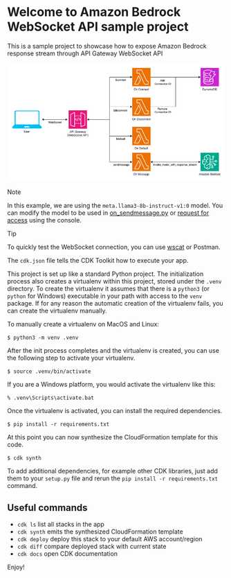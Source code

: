 
# Welcome to Amazon Bedrock WebSocket API sample project

This is a sample project to showcase how to expose Amazon Bedrock response stream through API Gateway WebSocket API

![Architecture diagram of the components used](bedrock-websocket-api.png)

> [!NOTE]
> In this example, we are using the `meta.llama3-8b-instruct-v1:0` model. You can modify the model to be used in [on_sendmessage.py](functions/on_sendmessage.py) or [request for access](https://us-east-1.console.aws.amazon.com/bedrock/home?region=us-east-1#/modelaccess) using the console. 

> [!TIP]
> To quickly test the WebSocket connection, you can use [wscat](https://github.com/websockets/wscat) or Postman. 

The `cdk.json` file tells the CDK Toolkit how to execute your app.

This project is set up like a standard Python project.  The initialization
process also creates a virtualenv within this project, stored under the `.venv`
directory.  To create the virtualenv it assumes that there is a `python3`
(or `python` for Windows) executable in your path with access to the `venv`
package. If for any reason the automatic creation of the virtualenv fails,
you can create the virtualenv manually.

To manually create a virtualenv on MacOS and Linux:

```
$ python3 -m venv .venv
```

After the init process completes and the virtualenv is created, you can use the following
step to activate your virtualenv.

```
$ source .venv/bin/activate
```

If you are a Windows platform, you would activate the virtualenv like this:

```
% .venv\Scripts\activate.bat
```

Once the virtualenv is activated, you can install the required dependencies.

```
$ pip install -r requirements.txt
```

At this point you can now synthesize the CloudFormation template for this code.

```
$ cdk synth
```

To add additional dependencies, for example other CDK libraries, just add
them to your `setup.py` file and rerun the `pip install -r requirements.txt`
command.

## Useful commands

 * `cdk ls`          list all stacks in the app
 * `cdk synth`       emits the synthesized CloudFormation template
 * `cdk deploy`      deploy this stack to your default AWS account/region
 * `cdk diff`        compare deployed stack with current state
 * `cdk docs`        open CDK documentation

Enjoy!
